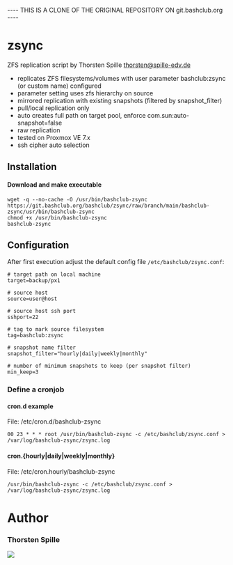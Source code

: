 ---- THIS IS A CLONE OF THE ORIGINAL REPOSITORY ON git.bashclub.org ----

# zsync

ZFS replication script by Thorsten Spille <thorsten@spille-edv.de>
- replicates ZFS filesystems/volumes with user parameter bashclub:zsync (or custom name) configured
- parameter setting uses zfs hierarchy on source
- mirrored replication with existing snapshots (filtered by snapshot_filter)
- pull/local replication only
- auto creates full path on target pool, enforce com.sun:auto-snapshot=false
- raw replication
- tested on Proxmox VE 7.x
- ssh cipher auto selection

## Installation

#### Download and make executable
~~~
wget -q --no-cache -O /usr/bin/bashclub-zsync https://git.bashclub.org/bashclub/zsync/raw/branch/main/bashclub-zsync/usr/bin/bashclub-zsync
chmod +x /usr/bin/bashclub-zsync
bashclub-zsync
~~~

## Configuration
After first execution adjust the default config file `/etc/bashclub/zsync.conf`:

~~~
# target path on local machine
target=backup/px1

# source host
source=user@host

# source host ssh port
sshport=22

# tag to mark source filesystem
tag=bashclub:zsync

# snapshot name filter
snapshot_filter="hourly|daily|weekly|monthly"

# number of minimum snapshots to keep (per snapshot filter)
min_keep=3
~~~

### Define a cronjob
#### cron.d example
File: /etc/cron.d/bashclub-zsync
~~~
00 23 * * * root /usr/bin/bashclub-zsync -c /etc/bashclub/zsync.conf > /var/log/bashclub-zsync/zsync.log
~~~

#### cron.{hourly|daily|weekly|monthly}
File: /etc/cron.hourly/bashclub-zsync
~~~
/usr/bin/bashclub-zsync -c /etc/bashclub/zsync.conf > /var/log/bashclub-zsync/zsync.log
~~~

# Author

### Thorsten Spille
[<img src="https://storage.ko-fi.com/cdn/brandasset/kofi_s_tag_dark.png" rel="Support me on Ko-Fi">](https://ko-fi.com/thorakel)

